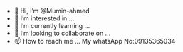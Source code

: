 - 👋 Hi, I’m @Mumin-ahmed
- 👀 I’m interested in ...
- 🌱 I’m currently learning ...
- 💞️ I’m looking to collaborate on ...
- 📫 How to reach me ... My whatsApp No:09135365034

<!---
Mumin-ahmed/Mumin-ahmed is a ✨ special ✨ repository because its `README.md` (this file) appears on your GitHub profile.
You can click the Preview link to take a look at your changes.
--->
